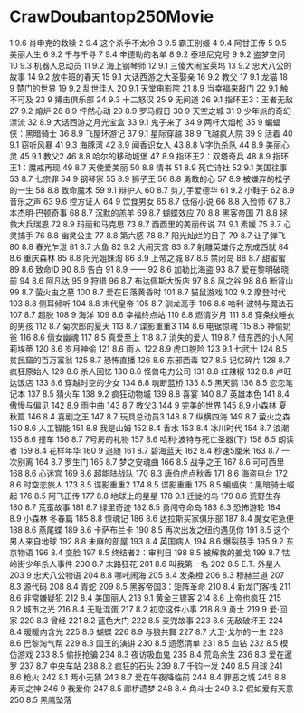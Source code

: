 # CrawDoubantop250Movie
1	9.6	肖申克的救赎
2	9.4	这个杀手不太冷
3	9.5	霸王别姬
4	9.4	阿甘正传
5	9.5	美丽人生
6	9.2	千与千寻
7	9.4	辛德勒的名单
8	9.2	泰坦尼克号
9	9.2	盗梦空间
10	9.3	机器人总动员
11	9.2	海上钢琴师
12	9.1	三傻大闹宝莱坞
13	9.2	忠犬八公的故事
14	9.2	放牛班的春天
15	9.1	大话西游之大圣娶亲
16	9.2	教父
17	9.1	龙猫
18	9	楚门的世界
19	9.2	乱世佳人
20	9.1	天堂电影院
21	8.9	当幸福来敲门
22	9.1	触不可及
23	9	搏击俱乐部
24	9.3	十二怒汉
25	9	无间道
26	9.1	指环王3：王者无敌
27	9.2	熔炉
28	8.9	怦然心动
29	8.9	罗马假日
30	9	天空之城
31	9	少年派的奇幻漂流
32	8.9	大话西游之月光宝盒
33	9.1	鬼子来了
34	9	两杆大烟枪
35	9	蝙蝠侠：黑暗骑士
36	8.9	飞屋环游记
37	9.1	星际穿越
38	9	飞越疯人院
39	9	活着
40	9.1	窃听风暴
41	9.3	海豚湾
42	8.9	闻香识女人
43	8.8	V字仇杀队
44	8.9	美丽心灵
45	9.1	教父2
46	8.8	哈尔的移动城堡
47	8.9	指环王2：双塔奇兵
48	8.9	指环王1：魔戒再现
49	8.7	天使爱美丽
50	8.8	情书
51	8.9	死亡诗社
52	9.1	美国往事
53	8.7	七宗罪
54	9	钢琴家
55	8.9	狮子王
56	8.8	勇敢的心
57	8.9	被嫌弃的松子的一生
58	8.8	致命魔术
59	9.1	辩护人
60	8.7	剪刀手爱德华
61	9.2	小鞋子
62	8.9	音乐之声
63	9.6	控方证人
64	9	饮食男女
65	8.7	低俗小说
66	8.8	入殓师
67	8.7	本杰明·巴顿奇事
68	8.7	沉默的羔羊
69	8.7	蝴蝶效应
70	8.8	黑客帝国
71	8.8	拯救大兵瑞恩
72	8.9	玛丽和马克思
73	8.7	西西里的美丽传说
74	9.1	素媛
75	8.7	心灵捕手
76	8.8	幽灵公主
77	8.8	第六感
78	8.7	阳光灿烂的日子
79	8.7	让子弹飞
80	8.8	春光乍泄
81	8.7	大鱼
82	9.2	大闹天宫
83	8.7	射雕英雄传之东成西就
84	8.6	重庆森林
85	8.8	阳光姐妹淘
86	8.9	上帝之城
87	8.6	禁闭岛
88	8.7	甜蜜蜜
89	8.6	致命ID
90	8.6	告白
91	8.9	一一
92	8.6	加勒比海盗
93	8.7	爱在黎明破晓前
94	8.6	阿凡达
95	9	狩猎
96	8.7	布达佩斯大饭店
97	8.8	风之谷
98	8.6	断背山
99	8.7	萤火虫之墓
100	8.7	爱在日落黄昏时
101	8.7	猫鼠游戏
102	9.2	摩登时代
103	8.8	侧耳倾听
104	8.8	末代皇帝
105	8.7	驯龙高手
106	8.6	哈利·波特与魔法石
107	8.7	超脱
108	9	海洋
109	8.6	幸福终点站
110	8.8	燃情岁月
111	8.8	穿条纹睡衣的男孩
112	8.7	菊次郎的夏天
113	8.7	谍影重重3
114	8.6	电锯惊魂
115	8.5	神偷奶爸
116	8.6	倩女幽魂
117	8.5	真爱至上
118	8.7	消失的爱人
119	8.7	借东西的小人阿莉埃蒂
120	8.6	岁月神偷
121	8.6	雨人
122	8.9	虎口脱险
123	9.1	七武士
124	8.5	贫民窟的百万富翁
125	8.7	恐怖直播
126	8.6	东邪西毒
127	8.5	记忆碎片
128	8.7	疯狂原始人
129	8.6	杀人回忆
130	8.6	怪兽电力公司
131	8.8	红辣椒
132	8.8	卢旺达饭店
133	8.6	穿越时空的少女
134	8.8	魂断蓝桥
135	8.5	黑天鹅
136	8.5	恋恋笔记本
137	8.5	猜火车
138	9.2	疯狂动物城
139	8.8	喜宴
140	8.7	英雄本色
141	8.4	傲慢与偏见
142	8.9	雨中曲
143	8.7	教父3
144	9	完美的世界
145	8.9	小森林 夏秋篇
146	8.4	喜剧之王
147	8.7	玩具总动员3
148	8.7	纵横四海
149	8.7	萤火之森
150	8.6	人工智能
151	8.8	我是山姆
152	8.4	香水
153	8.4	冰川时代
154	8.7	浪潮
155	8.6	撞车
156	8.7	7号房的礼物
157	8.6	哈利·波特与死亡圣器(下)
158	8.5	朗读者
159	8.4	花样年华
160	9	追随
161	8.7	碧海蓝天
162	8.4	秒速5厘米
163	8.7	一次别离
164	8.7	罗生门
165	8.7	梦之安魂曲
166	8.5	战争之王
167	8.6	可可西里
168	8.6	心迷宫
169	8.6	超能陆战队
170	8.3	唐伯虎点秋香
171	8.6	海盗电台
172	8.6	时空恋旅人
173	8.5	谍影重重2
174	8.5	谍影重重
175	8.5	蝙蝠侠：黑暗骑士崛起
176	8.5	阿飞正传
177	8.8	地球上的星星
178	9.1	迁徙的鸟
179	8.6	荒野生存
180	8.7	荒蛮故事
181	8.7	绿里奇迹
182	8.5	勇闯夺命岛
183	8.3	恐怖游轮
184	8.9	小森林 冬春篇
185	8.8	惊魂记
186	8.6	达拉斯买家俱乐部
187	8.4	魔女宅急便
188	8.6	燕尾蝶
189	8.6	卡萨布兰卡
190	8.5	再次出发之纽约遇见你
191	8.5	这个男人来自地球
192	8.8	未麻的部屋
193	8.4	英国病人
194	8.6	爆裂鼓手
195	9.2	东京物语
196	8.4	变脸
197	8.5	终结者2：审判日
198	8.5	被解救的姜戈
199	8.7	牯岭街少年杀人事件
200	8.7	末路狂花
201	8.6	叫我第一名
202	8.5	E.T. 外星人
203	9	忠犬八公物语
204	8.8	哪吒闹海
205	8.4	发条橙
206	8.3	穆赫兰道
207	8.3	源代码
208	8.4	青蛇
209	8.5	黑客帝国3：矩阵革命
210	8.4	新龙门客栈
211	8.6	非常嫌疑犯
212	8.4	美国丽人
213	9.1	黄金三镖客
214	8.6	上帝也疯狂
215	9.2	城市之光
216	8.4	无耻混蛋
217	8.2	初恋这件小事
218	8.9	勇士
219	9	爱·回家
220	8.3	曾经
221	8.2	蓝色大门
222	8.5	麦兜故事
223	8.6	无敌破坏王
224	8.4	暖暖内含光
225	8.6	蝴蝶
226	8.9	与狼共舞
227	8.7	大卫·戈尔的一生
228	8.6	巴黎淘气帮
229	8.3	国王的演讲
230	8.5	遗愿清单
231	8.5	血钻
232	8.5	模仿游戏
233	8.5	偷拐抢骗
234	8.3	夜访吸血鬼
235	8.4	荒岛余生
236	8.3	爱在暹罗
237	8.7	中央车站
238	8.2	疯狂的石头
239	8.7	千钧一发
240	8.5	月球
241	8.6	枪火
242	8.1	两小无猜
243	8.7	爱在午夜降临前
244	8.4	罪恶之城
245	8.8	寿司之神
246	9	我爱你
247	8.5	廊桥遗梦
248	8.4	角斗士
249	8.2	假如爱有天意
250	8.5	黑鹰坠落
